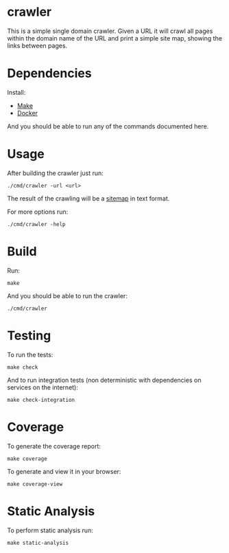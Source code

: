 # crawler

This is a simple single domain crawler.
Given a URL it will crawl all pages within the domain name of the URL
and print a simple site map, showing the links between pages.


# Dependencies

Install:

* [Make](https://www.gnu.org/software/make/)
* [Docker](https://www.docker.com/)

And you should be able to run any of the commands documented here.


# Usage

After building the crawler just run:

```
./cmd/crawler -url <url>
```

The result of the crawling will be a
[sitemap](https://www.sitemaps.org/protocol.html) in text format.

For more options run:

```
./cmd/crawler -help
```

# Build

Run:

```
make
```

And you should be able to run the crawler:

```
./cmd/crawler
```

# Testing

To run the tests:

```
make check
```

And to run integration tests (non deterministic with dependencies
on services on the internet):

```
make check-integration
```

# Coverage

To generate the coverage report:

```
make coverage
```

To generate and view it in your browser:

```
make coverage-view
```


# Static Analysis

To perform static analysis run:

```
make static-analysis
```
